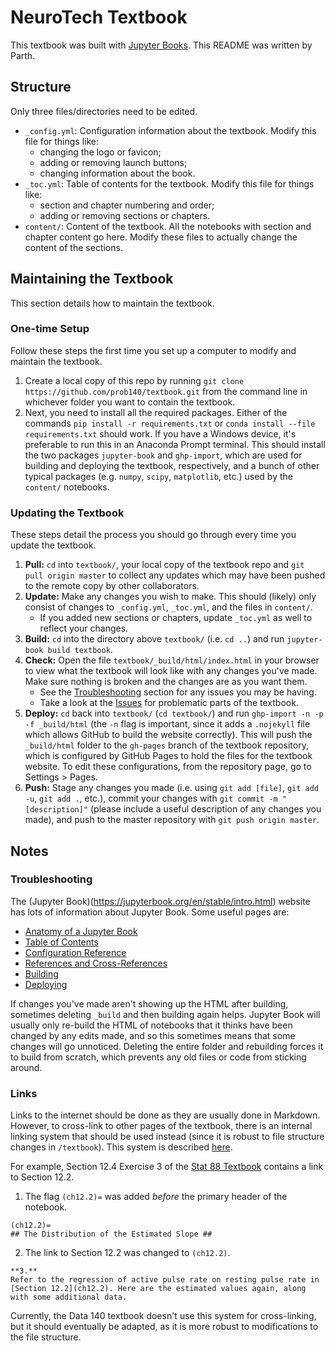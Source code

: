 # NeuroTech Textbook

This textbook was built with [Jupyter Books](https://jupyterbook.org/en/stable/intro.html). This README was written by Parth.

## Structure

Only three files/directories need to be edited.
- `_config.yml`: Configuration information about the textbook. Modify this file for things like:
    - changing the logo or favicon;
    - adding or removing launch buttons;
    - changing information about the book.
- `_toc.yml`: Table of contents for the textbook. Modify this file for things like:
    - section and chapter numbering and order;
    - adding or removing sections or chapters.
- `content/`: Content of the textbook. All the notebooks with section and chapter content go here. Modify these files to actually change the content of the sections.

## Maintaining the Textbook
This section details how to maintain the textbook.

### One-time Setup
Follow these steps the first time you set up a computer to modify and maintain the textbook.
1. Create a local copy of this repo by running `git clone https://github.com/prob140/textbook.git` from the command line in whichever folder you want to contain the textbook.
2. Next, you need to install all the required packages. Either of the commands `pip install -r requirements.txt` or `conda install --file requirements.txt` should work. If you have a Windows device, it's preferable to run this in an Anaconda Prompt terminal. This should install the two packages `jupyter-book` and `ghp-import`, which are used for building and deploying the textbook, respectively, and a bunch of other typical packages (e.g. `numpy`, `scipy`, `matplotlib`, etc.) used by the `content/` notebooks.


### Updating the Textbook
These steps detail the process you should go through every time you update the textbook.
1. **Pull:** `cd` into `textbook/`, your local copy of the textbook repo and `git pull origin master` to collect any updates which may have been pushed to the remote copy by other collaborators.
2. **Update:** Make any changes you wish to make. This should (likely) only consist of changes to `_config.yml`, `_toc.yml`, and the files in `content/`.
    - If you added new sections or chapters, update `_toc.yml` as well to reflect your changes.
3. **Build:** `cd` into the directory above `textbook/` (i.e. `cd ..`) and run `jupyter-book build textbook`.
4. **Check:** Open the file `textbook/_build/html/index.html` in your browser to view what the textbook will look like with any changes you've made. Make sure nothing is broken and the changes are as you want them. 
    - See the [Troubleshooting](#troubleshooting) section for any issues you may be having.
    - Take a look at the [Issues](#issues) for problematic parts of the textbook.
5. **Deploy:** `cd` back into `textbook/` (`cd textbook/`) and run `ghp-import -n -p -f _build/html` (the `-n` flag is important, since it adds a `.nojekyll` file which allows GitHub to build the website correctly). This will push the `_build/html` folder to the `gh-pages` branch of the textbook repository, which is configured by GitHub Pages to hold the files for the textbook website. To edit these configurations, from the repository page, go to Settings > Pages.
6. **Push:**  Stage any changes you made (i.e. using `git add [file]`, `git add -u`, `git add .`, etc.), commit your changes with `git commit -m "[description]"` (please include a useful description of any changes you made), and push to the master repository with `git push origin master`.

## Notes
### Troubleshooting
The (Jupyter Book)(https://jupyterbook.org/en/stable/intro.html) website has lots of information about Jupyter Book. Some useful pages are:
- [Anatomy of a Jupyter Book](https://jupyterbook.org/en/stable/start/create.html#anatomy-of-a-jupyter-book)
- [Table of Contents](https://jupyterbook.org/en/stable/structure/configure.html)
- [Configuration Reference](https://jupyterbook.org/en/stable/customize/config.html)
- [References and Cross-References](https://jupyterbook.org/en/stable/content/references.html)
- [Building](https://jupyterbook.org/en/stable/start/build.html)
- [Deploying](https://jupyterbook.org/en/stable/publish/gh-pages.html)

If changes you've made aren't showing up the HTML after building, sometimes deleting `_build` and then building again helps. Jupyter Book will usually only re-build the HTML of notebooks that it thinks have been changed by any edits made, and so this sometimes means that some changes will go unnoticed. Deleting the entire folder and rebuilding forces it to build from scratch, which prevents any old files or code from sticking around.

### Links
Links to the internet should be done as they are usually done in Markdown. However, to cross-link to other pages of the textbook, there is an internal linking system that should be used instead (since it is robust to file structure changes in `/textbook`). This system is described [here](https://jupyterbook.org/en/stable/content/references.html#reference-section-labels).

For example, Section 12.4 Exercise 3 of the [Stat 88 Textbook](stat88.org/textbook) contains a link to Section 12.2. 
1. The flag `(ch12.2)=` was added *before* the primary header of the notebook.
```
(ch12.2)=
## The Distribution of the Estimated Slope ##
```
2. The link to Section 12.2 was changed to `(ch12.2)`.
```
**3.** 
Refer to the regression of active pulse rate on resting pulse rate in [Section 12.2](ch12.2). Here are the estimated values again, along with some additional data.
```

Currently, the Data 140 textbook doesn't use this system for cross-linking, but it should eventually be adapted, as it is more robust to modifications to the file structure.
